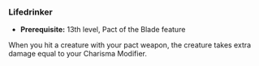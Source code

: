 ### Lifedrinker
- **Prerequisite:** 13th level, Pact of the Blade feature

When you hit a creature with your pact weapon, the creature takes extra damage equal to your Charisma Modifier.

<!--

-<< CHANGES >>-
- moved from 12th level
- big improvements like this delayed two levels
- removed "necrotic" theme

-->

